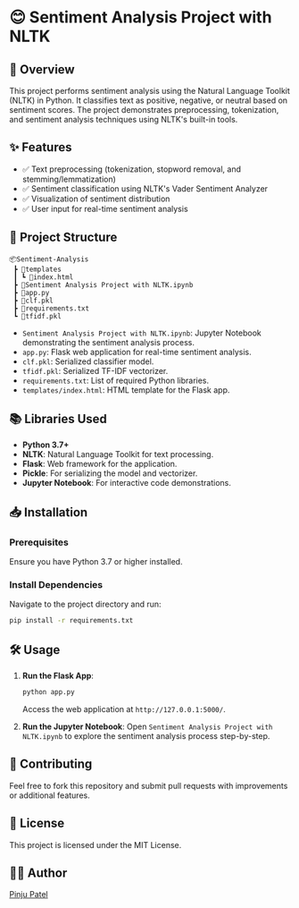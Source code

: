 
# 😊 Sentiment Analysis Project with NLTK

## 🚀 Overview
This project performs sentiment analysis using the Natural Language Toolkit (NLTK) in Python. It classifies text as positive, negative, or neutral based on sentiment scores. The project demonstrates preprocessing, tokenization, and sentiment analysis techniques using NLTK's built-in tools.

## ✨ Features
- ✅ Text preprocessing (tokenization, stopword removal, and stemming/lemmatization)
- ✅ Sentiment classification using NLTK's Vader Sentiment Analyzer
- ✅ Visualization of sentiment distribution
- ✅ User input for real-time sentiment analysis

## 📂 Project Structure
```
📦Sentiment-Analysis
 ┣ 📂templates
 ┃ ┗ 📜index.html
 ┣ 📜Sentiment Analysis Project with NLTK.ipynb
 ┣ 📜app.py
 ┣ 📜clf.pkl
 ┣ 📜requirements.txt
 ┗ 📜tfidf.pkl
```

- `Sentiment Analysis Project with NLTK.ipynb`: Jupyter Notebook demonstrating the sentiment analysis process.
- `app.py`: Flask web application for real-time sentiment analysis.
- `clf.pkl`: Serialized classifier model.
- `tfidf.pkl`: Serialized TF-IDF vectorizer.
- `requirements.txt`: List of required Python libraries.
- `templates/index.html`: HTML template for the Flask app.

## 📚 Libraries Used
- **Python 3.7+**
- **NLTK**: Natural Language Toolkit for text processing.
- **Flask**: Web framework for the application.
- **Pickle**: For serializing the model and vectorizer.
- **Jupyter Notebook**: For interactive code demonstrations.

## 📥 Installation
### Prerequisites
Ensure you have Python 3.7 or higher installed.

### Install Dependencies
Navigate to the project directory and run:
```bash
pip install -r requirements.txt
```

## 🛠️ Usage
1. **Run the Flask App**:
   ```bash
   python app.py
   ```
   Access the web application at `http://127.0.0.1:5000/`.

2. **Run the Jupyter Notebook**:
   Open `Sentiment Analysis Project with NLTK.ipynb` to explore the sentiment analysis process step-by-step.

## 🤝 Contributing
Feel free to fork this repository and submit pull requests with improvements or additional features.

## 📜 License
This project is licensed under the MIT License.

## 👨‍💻 Author
[Pinju Patel](https://github.com/PinjuPatel13)

